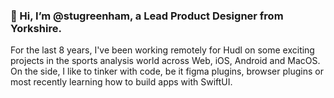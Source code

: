 ### 👋 Hi, I’m @stugreenham, a Lead Product Designer from Yorkshire. 
For the last 8 years, I've been working remotely for Hudl on some exciting projects in the sports analysis world across Web, iOS, Android and MacOS. On the side, I like to tinker with code, be it figma plugins, browser plugins or most recently learning how to build apps with SwiftUI.
